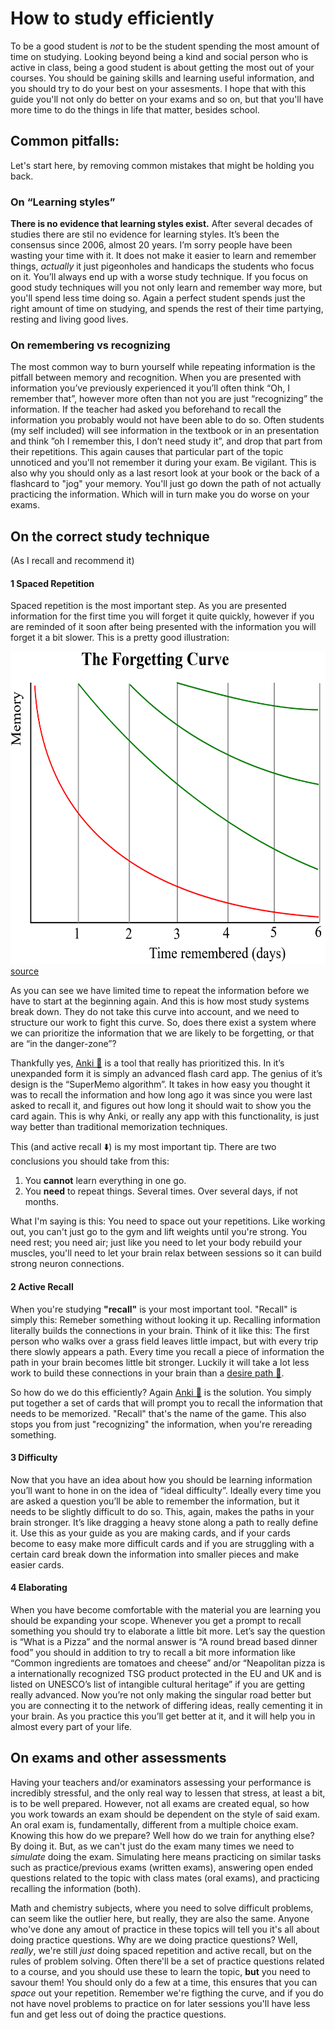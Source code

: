 # How to study efficiently
To be a good student is *not* to be the student spending the most amount of time on studying. Looking beyond being a kind and social person who is active in class, being a good student is about getting the most out of your courses. You should be gaining skills and learning useful information, and you should try to do your best on your assesments. I hope that with this guide you'll not only do better on your exams and so on, but that you'll have more time to do the things in life that matter, besides school.

## Common pitfalls:
Let's start here, by removing common mistakes that might be holding you back.
### On “Learning styles”
**There is no evidence that learning styles exist.** After several  decades of studies there are stil no evidence for learning styles. It’s been the consensus since 2006, almost 20 years. I’m sorry people have been wasting your time with it. It does not make it easier to learn and remember things, *actually* it just pigeonholes and handicaps the students who focus on it. You’ll always end up with a worse study technique. If you focus on good study techniques will you not only learn and remember way more, but you'll spend less time doing so. Again a perfect student spends just the right amount of time on studying, and spends the rest of their time partying, resting and living good lives.

### On remembering vs recognizing
The most common way to burn yourself while repeating information is the pitfall between memory and recognition. When you are presented with information you’ve previously experienced it you’ll often think “Oh, I remember that”, however more often than not you are just “recognizing” the information. If the teacher had asked you beforehand to recall the information you probably would not have been able to do so. Often students (my self included) will see information in the textbook or in an presentation and think ”oh I remember this, I don’t need study it”, and drop that part from their repetitions. This again causes that particular part of the topic unnoticed and you'll not remember it during your exam. Be vigilant. This is also why you should only as a last resort look at your book or the back of a flashcard to "jog" your memory. You'll just go down the path of not actually practicing the information. Which will in turn make you do worse on your exams.

## On the correct study technique
(As I recall and recommend it)

#### 1 Spaced Repetition 
Spaced repetition is the most important step. As you are presented information for the first time you will forget it quite quickly, however if you are reminded of it soon after being presented with the information you will forget it a bit slower. This is a pretty good illustration:

<img src="https://raw.githubusercontent.com/Taakefyrsten/Einar-s-Resource-Blog/main/images/forgetting_curve.png" width="600" height="500"> [source](https://en.wikipedia.org/wiki/Forgetting_curve)


As you can see we have limited time to repeat the information before we have to start at the beginning again. And this is how most study systems break down. They do not take this curve into account, and we need to structure our work to fight this curve. So, does there exist a system where we can prioritize the information that we are likely to be forgetting, or that are “in the danger-zone”? 

Thankfully yes, [Anki 🔗](https://apps.ankiweb.net/) is a tool that really has prioritized this. In it’s unexpanded form it is simply an advanced flash card app. The genius of it’s design is the “SuperMemo algorithm”. It takes in how easy you thought it was to recall the information and how long ago it was since you were last asked to recall it, and figures out how long it should wait to show you the card again. This is why Anki, or really any app with this functionality, is just way better than traditional memorization techniques. 

This (and active recall ⬇️) is my most important tip. There are two conclusions you should take from this:
1. You **cannot** learn everything in one go. 
2. You **need** to repeat things. Several times. Over several days, if not months.

What I'm saying is this: You need to space out your repetitions. Like working out, you can't just go to the gym and lift weights until you're strong. You need rest; you need air; just like you need to let your body rebuild your muscles, you'll need to let your brain relax between sessions so it can build strong neuron connections.

#### 2 Active Recall 
When you're studying **"recall"** is your most important tool. "Recall" is simply this: Remeber something without looking it up. Recalling information literally builds the connections in your brain. Think of it like this: The first person who walks over a grass field leaves little impact, but with every trip there slowly appears a path. Every time you recall a piece of information the path in your brain becomes little bit stronger. Luckily it will take a lot less work to build these connections in your brain than a [desire path 🔗](https://en.wikipedia.org/wiki/Desire_path).

So how do we do this efficiently? Again [Anki 🔗](https://apps.ankiweb.net/) is the solution. You simply put together a set of cards that will prompt you to recall the information that needs to be memorized. "Recall" that's the name of the game. This also stops you from just "recognizing" the information, when you're rereading something.

#### 3 Difficulty 
Now that you have an idea about how you should be learning information you’ll want to hone in on the idea of “ideal difficulty”. Ideally every time you are asked a question you’ll be able to remember the information, but it needs to be slightly difficult to do so. This, again, makes the paths in your brain stronger. It’s like dragging a heavy stone along a path to really define it. Use this as your guide as you are making cards, and if your cards become to easy make more difficult cards and if you are struggling with a certain card break down the information into smaller pieces and make easier cards.

#### 4 Elaborating  
When you have become comfortable with the material you are learning you should be expanding your scope. Whenever you get a prompt to recall something you should try to elaborate a little bit more. Let’s say the question is “What is a Pizza” and the normal answer is “A round bread based dinner food” you should in addition to try to recall a bit more information like “Common ingredients are tomatoes and cheese” and/or “Neapolitan pizza is a internationally recognized TSG product protected in the EU and UK and is listed on UNESCO’s list of intangible cultural heritage” if you are getting really advanced. Now you’re not only making the singular road better but you are connecting it to the network of differing ideas, really cementing it in your brain. As you practice this you’ll get better at it, and it will help you in almost every part of your life.

## On exams and other assessments
Having your teachers and/or examinators assessing your performance is incredibly stressful, and the only real way to lessen that stress, at least a bit, is to be well prepared. However, not all exams are created equal, so how you work towards an exam should be dependent on the style of said exam. An oral exam is, fundamentally, different from a multiple choice exam. Knowing this how do we prepare? Well how do we train for anything else? By doing it. But, as we can't just do the exam many times we need to *simulate* doing the exam. Simulating here means practicing on similar tasks such as practice/previous exams (written exams), answering open ended questions related to the topic with class mates (oral exams), and practicing recalling the information (both). 

Math and chemistry subjects, where you need to solve difficult problems, can seem like the outlier here, but really, they are also the same. Anyone who've done any amout of practice in these topics will tell you it's all about doing practice questions. Why are we doing practice questions? Well, *really*, we're still *just* doing spaced repetition and active recall, but on the rules of problem solving. Often there'll be a set of practice questions related to a course, and you should use these to learn the topic, **but** you need to savour them! You should only do a few at a time, this ensures that you can *space* out your repetition. Remember we're figthing the curve, and if you do not have novel problems to practice on for later sessions you'll have less fun and get less out of doing the practice questions. 
